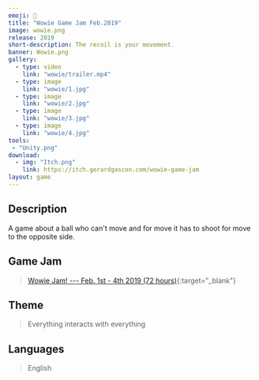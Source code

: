 ```yaml
---
emoji: 👹
title: "Wowie Game Jam Feb.2019"
image: wowie.png
release: 2019
short-description: The recoil is your movement.
banner: Wowie.png
gallery:
  - type: video
    link: "wowie/trailer.mp4"
  - type: image
    link: "wowie/1.jpg"
  - type: image
    link: "wowie/2.jpg"
  - type: image
    link: "wowie/3.jpg"
  - type: image
    link: "wowie/4.jpg"
tools:
 - "Unity.png"
download:
  - img: "Itch.png"
    link: https://itch.gerardgascon.com/wowie-game-jam
layout: game
---
```


## Description

A game about a ball who can't move and for move it has to shoot for move to the opposite side.

## Game Jam

> [Wowie Jam! --- Feb. 1st - 4th 2019 (72 hours)](https://itch.io/jam/wowie-jam/){:target="_blank"}

## Theme

> Everything interacts with everything

## Languages

> English
